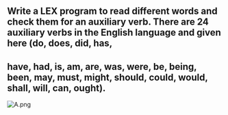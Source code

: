 ## Write a LEX program to read different words and check them for an auxiliary verb. There are 24 auxiliary verbs in the English language and given here (do, does, did, has,
## have, had, is, am, are, was, were, be, being, been, may, must, might, should, could, would, shall, will, can, ought).

![A.png](https://github.com/Tan12d/Oracle-Database-Problems/assets/100254217/0ce2b52b-1ed9-4364-ba88-123b35e50eb8)
